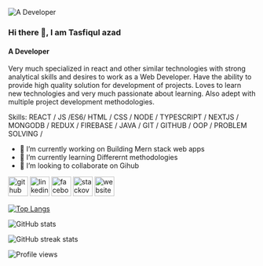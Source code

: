 ![A Developer](https://media.licdn.com/dms/image/C5616AQG9EAQzuUFS5g/profile-displaybackgroundimage-shrink_350_1400/0/1638385160472?e=1683763200&v=beta&t=fi8spjGJiyQw7s8uhHWa_yjxexbISst7ZGVcK4eILGs)
### Hi there 👋, I am Tasfiqul azad
#### A Developer

Very much specialized in react and other similar technologies  with strong analytical skills and  desires to work as a Web Developer. Have the ability to provide high quality solution for development of projects. Loves to learn new technologies and very much passionate about learning. Also adept with multiple project development methodologies.

Skills: REACT / JS /ES6/ HTML / CSS / NODE / TYPESCRIPT / NEXTJS / MONGODB / REDUX / FIREBASE / JAVA / GIT / GITHUB / OOP / PROBLEM SOLVING /  

- 🔭 I’m currently working on Building Mern stack web apps 
- 🌱 I’m currently learning Differernt methodologies 
- 👯 I’m looking to collaborate on Gihub 


[<img src='https://cdn.jsdelivr.net/npm/simple-icons@3.0.1/icons/github.svg' alt='github' height='40'>](https://github.com/Tasfiq97)  [<img src='https://cdn.jsdelivr.net/npm/simple-icons@3.0.1/icons/linkedin.svg' alt='linkedin' height='40'>](https://www.linkedin.com/in/https://www.linkedin.com/in/tasfiqul-azad//)  [<img src='https://cdn.jsdelivr.net/npm/simple-icons@3.0.1/icons/facebook.svg' alt='facebook' height='40'>](https://www.facebook.com/https://www.facebook.com/tasfiqul.azad/)  [<img src='https://cdn.jsdelivr.net/npm/simple-icons@3.0.1/icons/stackoverflow.svg' alt='stackoverflow' height='40'>](https://stackoverflow.com/users/https://stackoverflow.com/users/15633665/tasfiqul-azad)  [<img src='https://cdn.jsdelivr.net/npm/simple-icons@3.0.1/icons/icloud.svg' alt='website' height='40'>](https://new-portfolio-next-tasfiq97.vercel.app/)  


[![Top Langs](https://github-readme-stats.vercel.app/api/top-langs/?username=Tasfiq97)](https://github.com/anuraghazra/github-readme-stats)

![GitHub stats](https://github-readme-stats.vercel.app/api?username=Tasfiq97&show_icons=true&count_private=true)  

![GitHub streak stats](https://streak-stats.demolab.com/?user=Tasfiq97)  

![Profile views](https://gpvc.arturio.dev/Tasfiq97)  
